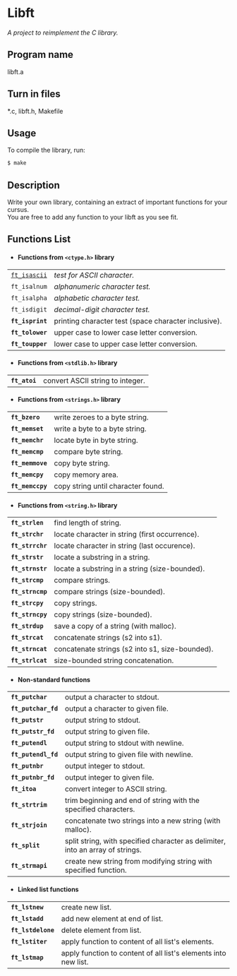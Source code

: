 # Libft
*A project to reimplement the C library.*

## Program name
libft.a
## Turn in files
*.c, libft.h, Makefile
## Usage
To compile the library, run:
```sh
$ make
```
## Description
Write your own library, containing an extract of important functions for your cursus.<br>
You are free to add any function to your libft as you see fit.

## Functions List 
- #### Functions from `<ctype.h>` library
|||
-|-
[`ft_isascii`](https://github.com/hmakino8/42tokyo/blob/master/42cursus/Libft/ft_isascii.c)|*test for ASCII character.*
`ft_isalnum`|*alphanumeric character test.*
`ft_isalpha`|*alphabetic character test.*
`ft_isdigit`|*decimal-digit character test.*
**`ft_isprint`**|printing character test (space character inclusive).
**`ft_tolower`**|upper case to lower case letter conversion.
**`ft_toupper`**|lower case to upper case letter conversion.
- #### Functions from `<stdlib.h>` library
|||
-|-
**`ft_atoi`**|convert ASCII string to integer.
- #### Functions from `<strings.h>` library
|||
-|-
**`ft_bzero`**|write zeroes to a byte string.
**`ft_memset`**|write a byte to a byte string.
**`ft_memchr`**|locate byte in byte string.
**`ft_memcmp`**|compare byte string.
**`ft_memmove`**|copy byte string.
**`ft_memcpy`**|copy memory area.
**`ft_memccpy`**|copy string until character found.
- #### Functions from `<string.h>` library
|||
|-|-|
**`ft_strlen`**|find length of string.
**`ft_strchr`**|locate character in string (first occurrence).
**`ft_strrchr`**|locate character in string (last occurence).
**`ft_strstr`**|locate a substring in a string.
**`ft_strnstr`**|locate a substring in a string (size-bounded).
**`ft_strcmp`**|compare strings.
**`ft_strncmp`**|compare strings (size-bounded).
**`ft_strcpy`**|copy strings.
**`ft_strncpy`**|copy strings (size-bounded).
**`ft_strdup`**|save a copy of a string (with malloc).
**`ft_strcat`**|concatenate strings (s2 into s1).
**`ft_strncat`**|concatenate strings (s2 into s1, size-bounded).
**`ft_strlcat`**|size-bounded string concatenation.
- #### Non-standard functions
|||
|-|-|
**`ft_putchar`**|output a character to stdout.
**`ft_putchar_fd`**|output a character to given file.
**`ft_putstr`**|output string to stdout.
**`ft_putstr_fd`**|output string to given file.
**`ft_putendl`**|output string to stdout with newline.
**`ft_putendl_fd`**|output string to given file with newline.
**`ft_putnbr`**|output integer to stdout.
**`ft_putnbr_fd`**|output integer to given file.
**`ft_itoa`**|convert integer to ASCII string.
**`ft_strtrim`**|trim beginning and end of string with the specified characters.
**`ft_strjoin`**|concatenate two strings into a new string (with malloc).
**`ft_split`**|split string, with specified character as delimiter, into an array of strings.
**`ft_strmapi`**|create new string from modifying string with specified function.
- #### Linked list functions
|||
-|-
**`ft_lstnew`**|create new list.
**`ft_lstadd`**|add new element at end of list.
**`ft_lstdelone`**|delete element from list.
**`ft_lstiter`**|apply function to content of all list's elements.
**`ft_lstmap`**|apply function to content of all list's elements into new list.

